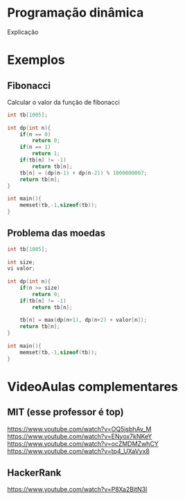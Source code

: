 # Programação dinâmica	

Explicação

# Exemplos	 

## Fibonacci 

Calcular o valor da função de fibonacci
```cpp	
int tb[1005];	
	
int dp(int n){	
	if(n == 0)	
		return 0;	
	if(n == 1)	
		return 1;	
	if(tb[n] != -1)	
		return tb[n];	
	tb[n] = (dp(n-1) + dp(n-2)) % 1000000007;	
	return tb[n];	
}	
	
int main(){	
	memset(tb,-1,sizeof(tb));	
}	
```	

## Problema das moedas

```cpp	
int tb[1005];	
	
int size;	
vi valor;	
	
int dp(int n){	
	if(n >= size)	
		return 0;	
	if(tb[n] != -1)	
		return tb[n];	
	
	tb[n] = max(dp(n+1), dp(n+2) + valor[n]);	
	return tb[n];	
}	
	
int main(){	
	memset(tb,-1,sizeof(tb));	
}	
```


# VideoAulas complementares

## MIT (esse professor é top)
https://www.youtube.com/watch?v=OQ5jsbhAv_M
https://www.youtube.com/watch?v=ENyox7kNKeY
https://www.youtube.com/watch?v=ocZMDMZwhCY
https://www.youtube.com/watch?v=tp4_UXaVyx8


## HackerRank
https://www.youtube.com/watch?v=P8Xa2BitN3I
